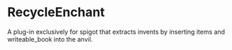 # RecycleEnchant
A plug-in exclusively for spigot that extracts invents by inserting items and writeable_book into the anvil.
